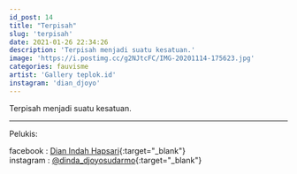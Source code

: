 ```yaml
---
id_post: 14
title: "Terpisah"
slug: 'terpisah'
date: 2021-01-26 22:34:26
description: 'Terpisah menjadi suatu kesatuan.'
image: 'https://i.postimg.cc/g2NJtcFC/IMG-20201114-175623.jpg'
categories: fauvisme
artist: 'Gallery teplok.id'
instagram: 'dian_djoyo'
---
```


Terpisah menjadi suatu kesatuan.

<hr>

Pelukis:

facebook : [Dian Indah Hapsari](https://www.facebook.com/dinda.djoyosudarmo){:target="_blank"}  
instagram : [@dinda_djoyosudarmo](https://www.instagram.com/dinda_djoyosudarmo/){:target="_blank"}